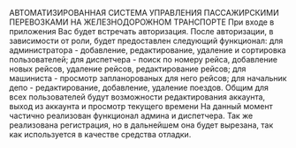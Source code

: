 АВТОМАТИЗИРОВАННАЯ СИСТЕМА УПРАВЛЕНИЯ ПАССАЖИРСКИМИ ПЕРЕВОЗКАМИ НА ЖЕЛЕЗНОДОРОЖНОМ ТРАНСПОРТЕ
При входе в приложения Вас будет встречать авторизация. После авторизации, в зависимости от роли, будет предоставлен следующий функционал: для администратора - добавление, редактирование, удаление и сортировка пользователей; 
для диспетчера - поиск по номеру рейса, добавление новых рейсов, удаление рейсов, редактирование рейсов; для машиниста - просмотр запланорованых для него рейсов; для начальник депо - редактирование, добавление, удаление поездов. Общим для всех пользователей будут возможности редактирования аккаунта, выход из аккаунта и просмотр текущего времени 
На данный момент частично реализован функционал админа и диспетчера. 
Так же реализована регистрация, но в дальнейшем она будет вырезана, так как используется в качестве средства отладки. 

